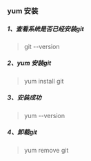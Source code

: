 ### yum 安装

##### 1、查看系统是否已经安装git
> git --version

##### 2、yum 安装git
> yum install git

##### 3、安装成功
> yum --version

##### 4、卸载git
> yum remove git

